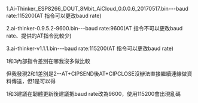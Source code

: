 1.Ai-Thinker_ESP8266_DOUT_8Mbit_AiCloud_0.0.0.6_20170517.bin---baud rate:115200(AT 指令可以更改baud rate)

2.ai-thinker-0.9.5.2-9600.bin---baud rate:9600(AT 指令不可以更改baud rate、提供的AT指令比較少)

3.ai-thinker-v1.1.1.bin---baud rate:115200(AT 指令可以更改baud rate)

1和3內部指令差別在哪我沒多做比較

但我發現2和1差別是2--AT+CIPSEND後AT+CIPCLOSE沒辦法直接繼續連線做資料傳送，但1是可以得

1和3建議在韌體更新後建議把baud rate改為9600，使用115200會出現亂碼
